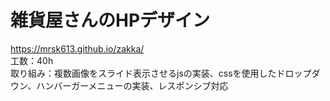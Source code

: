 # 雑貨屋さんのHPデザイン   
<https://mrsk613.github.io/zakka/>   
工数：40h   
取り組み：複数画像をスライド表示させるjsの実装、cssを使用したドロップダウン、ハンバーガーメニューの実装、レスポンシブ対応
